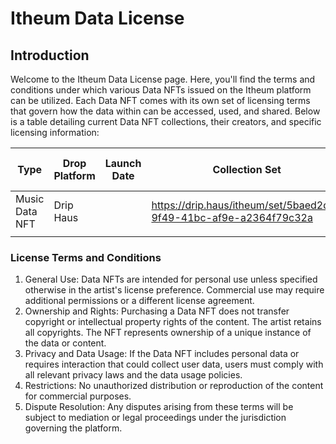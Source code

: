 # Itheum Data License

## Introduction

Welcome to the Itheum Data License page. Here, you'll find the terms and conditions under which various Data NFTs issued on the Itheum platform can be utilized. Each Data NFT comes with its own set of licensing terms that govern how the data within can be accessed, used, and shared. Below is a table detailing current Data NFT collections, their creators, and specific licensing information:

<table><thead><tr><th>Type</th><th>Drop Platform</th><th>Launch Date</th><th data-type="content-ref">Collection Set</th><th>Artist</th><th data-type="content-ref">Artist Social Profile</th><th>Artist License Preference</th></tr></thead><tbody><tr><td>Music Data NFT</td><td>Drip Haus</td><td></td><td><a href="https://drip.haus/itheum/set/5baed2d8-9f49-41bc-af9e-a2364f79c32a">https://drip.haus/itheum/set/5baed2d8-9f49-41bc-af9e-a2364f79c32a</a></td><td>Hachi Mugen</td><td><a href="https://x.com/MugenHachi">https://x.com/MugenHachi</a></td><td>N/A</td></tr><tr><td></td><td></td><td></td><td></td><td></td><td></td><td></td></tr></tbody></table>

### License Terms and Conditions

1. General Use: Data NFTs are intended for personal use unless specified otherwise in the artist's license preference. Commercial use may require additional permissions or a different license agreement.
2. Ownership and Rights: Purchasing a Data NFT does not transfer copyright or intellectual property rights of the content. The artist retains all copyrights. The NFT represents ownership of a unique instance of the data or content.
3. Privacy and Data Usage: If the Data NFT includes personal data or requires interaction that could collect user data, users must comply with all relevant privacy laws and the data usage policies.
4. Restrictions: No unauthorized distribution or reproduction of the content for commercial purposes.
5. Dispute Resolution: Any disputes arising from these terms will be subject to mediation or legal proceedings under the jurisdiction governing the platform.

